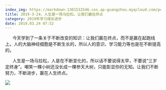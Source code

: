 ```yaml
---
index_img: https://markdown-1301532546.cos.ap-guangzhou.myqcloud.com/peipei_blog/20210921144003.jpeg
title: 2019-3-24，人生是一场马拉松，让我们赢在终点
category: 2019年学习成长进步
date: 2019.03.24 07:52
---
```


      今天学到了一条关于不断改变的知识：让我们赢在终点，而不是赢在起跑线上。人的大脑神经细胞是不断生长的，所以人的意识、学习能力等也是在不断提高的。  

      人生是一场马拉松，人是在不断变化的，所以话不要说得太早，不要说“三岁定终身”。嘲笑一棵小树还没长成一棵参天大树，只能彰显你的无知。让我们不断努力，不断进步，赢在人生终点。

![](https://markdown-1301532546.cos.ap-guangzhou.myqcloud.com/peipei_blog/20210921144003.jpeg)  

